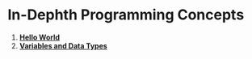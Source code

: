 # In-Dephth Programming Concepts

1. **[Hello World](01_hello/)**
2. **[Variables and Data Types](02_variables/)**